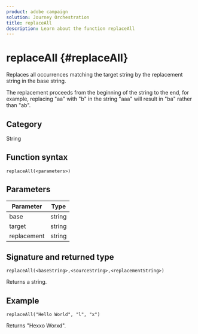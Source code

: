 ```yaml
---
product: adobe campaign
solution: Journey Orchestration
title: replaceAll
description: Learn about the function replaceAll
---
```


# replaceAll {#replaceAll}

Replaces all occurrences matching the target string by the replacement string in the base string.

The replacement proceeds from the beginning of the string to the end, for example, replacing "aa" with "b" in the string "aaa" will result in "ba" rather than "ab".

## Category

String

## Function syntax

`replaceAll(<parameters>)`

## Parameters

| Parameter | Type         |
|-----------|--------------|
| base      | string       |
| target  | string       |
| replacement    | string       |

## Signature and returned type

`replaceAll(<baseString>,<sourceString>,<replacementString>)`

Returns a string.

## Example

`replaceAll("Hello World", "l", "x")`

Returns "Hexxo Worxd".
